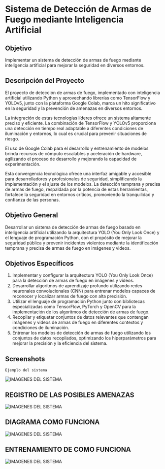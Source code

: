 # Sistema de Detección de Armas de Fuego mediante Inteligencia Artificial

## Objetivo
Implementar un sistema de detección de armas de fuego mediante inteligencia artificial para mejorar la seguridad en diversos entornos.

## Descripción del Proyecto
El proyecto de detección de armas de fuego, implementado con inteligencia artificial utilizando Python y aprovechando librerías como TensorFlow y YOLOv5, junto con la plataforma Google Colab, marca un hito significativo en la seguridad y la prevención de amenazas en diversos entornos.

La integración de estas tecnologías líderes ofrece un sistema altamente preciso y eficiente. La combinación de TensorFlow y YOLOv5 proporciona una detección en tiempo real adaptable a diferentes condiciones de iluminación y entornos, lo cual es crucial para prevenir situaciones de riesgo.

El uso de Google Colab para el desarrollo y entrenamiento de modelos brinda recursos de cómputo escalables y aceleración de hardware, agilizando el proceso de desarrollo y mejorando la capacidad de experimentación.

Esta convergencia tecnológica ofrece una interfaz amigable y accesible para desarrolladores y profesionales de seguridad, simplificando la implementación y el ajuste de los modelos. La detección temprana y precisa de armas de fuego, respaldada por la potencia de estas herramientas, fortalece la seguridad en entornos críticos, promoviendo la tranquilidad y confianza de las personas.

## Objetivo General
Desarrollar un sistema de detección de armas de fuego basado en inteligencia artificial utilizando la arquitectura YOLO (You Only Look Once) y el lenguaje de programación Python, con el propósito de mejorar la seguridad pública y prevenir incidentes violentos mediante la identificación temprana y precisa de armas de fuego en imágenes y videos.

## Objetivos Específicos
1. Implementar y configurar la arquitectura YOLO (You Only Look Once) para la detección de armas de fuego en imágenes y videos.
2. Desarrollar algoritmos de aprendizaje profundo utilizando redes neuronales convolucionales (CNN) para entrenar modelos capaces de reconocer y localizar armas de fuego con alta precisión.
3. Utilizar el lenguaje de programación Python junto con bibliotecas especializadas como TensorFlow, PyTorch y OpenCV para la implementación de los algoritmos de detección de armas de fuego.
4. Recopilar y etiquetar conjuntos de datos relevantes que contengan imágenes y videos de armas de fuego en diferentes contextos y condiciones de iluminación.
5. Entrenar los modelos de detección de armas de fuego utilizando los conjuntos de datos recopilados, optimizando los hiperparámetros para mejorar la precisión y la eficiencia del sistema.

## Screenshots
    Ejemplo del sistema
![IMAGENES DEL SISTEMA](https://dsm01pap009files.storage.live.com/y4m2bnZ0EdKDh0zlntvY2ZsLL1OL6D5QdJym2N8UJ103-SfxyFQV4GEygPcqq9KpgoamCE6sNV4QFk1F4fo6eC53HePKPsGiSYCBxzVR8R6NXCUBt2cOc0Rl3Q5UJkSVm6-ZBIPPaa63i4t_bvsYoC462nt766QP9vBHRDkeevyc6zwbCXHMI-U99siqVoIXQ7LWvTTJEK0GRChn0uw5F7C4A?encodeFailures=1&width=589&height=321)


## REGISTRO DE LAS POSIBLES AMENAZAS
![IMAGENES DEL SISTEMA](https://dsm01pap009files.storage.live.com/y4mQS9dF1od1dQsDXpS-qtaiZWpG8sJCnkUBdo8wmvqgRgDTGkU3wdap1gHKSeS0WLhll6Jc7qioIIDGvdxcmvrJgA2yP3B9YJ0jvdcCroZGVq-MRFxtKRtaFK38_wNwcd6rKzu3Z4O_UlSa3T83EuSxoaEqpsNinkV7k9cAnLsgR1tB54syhQ2-iEGZJbVI1SHP6BEDvW6mdhfidRPe4if8w?encodeFailures=1&width=589&height=190)

## DIAGRAMA COMO FUNCIONA
![IMAGENES DEL SISTEMA](https://dsm01pap009files.storage.live.com/y4mV5ayKojm1lPa_t7ocBHnAomLJpEOly7v36cgfMiLm_bjQcu2WJiZKqnvCfZf1IYUL7F8XIGYpy5KxeCzFKAcsq6bGgOT5qJNY4w2UzXubSkClqMKWMmltkUuU_cnnqlEnWy54CRpCgaCar5B0m5on5wvLrcWcexAkyOfN5kGDZO4TUeqcto5Kn8pgeyjYdXzDNLAs-a8nmP6M6u9IDI2Dg?encodeFailures=1&width=754&height=311)

## ENTRENAMIENTO DE COMO FUNCIONA

![IMAGENES DEL SISTEMA](https://bq0yvq.dm.files.1drv.com/y4mucscOG9wbzELES1_mVCKHMFG2n90pHZLKh7lIECZ7FvNNfX2Rs0sfWORqck1xixChv7SKGWCdT0BZoVuIhObyLgieH_klrJn3NNKlIYzo0UvUSvNE9wA_zpLB5FxgSfNrUQQTE5l3TVfEUb5WFoXwwip2OWCWOh6UAkFxePfcLJjAr8Ici4svQToudqI4kPzA4Ut34_qSyYp2-ZmtVtLZBLfkdcPxeOQBawB1BY72wA)


